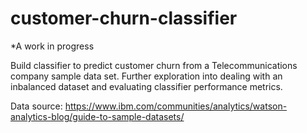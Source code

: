 # customer-churn-classifier
*A work in progress

Build classifier to predict customer churn from a Telecommunications company sample data set.  Further exploration into dealing with an inbalanced dataset and evaluating classifier performance metrics.

Data source: https://www.ibm.com/communities/analytics/watson-analytics-blog/guide-to-sample-datasets/
